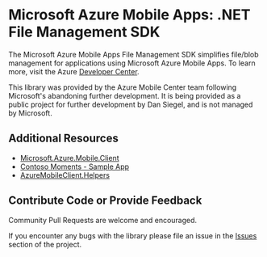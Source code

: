 # Microsoft Azure Mobile Apps: .NET File Management SDK

The Microsoft Azure Mobile Apps File Management SDK simplifies file/blob management for applications using Microsoft Azure Mobile Apps. To learn more, visit the Azure [Developer Center](http://azure.microsoft.com/en-us/develop/mobile).

This library was provided by the Azure Mobile Center team following Microsoft's abandoning further development. It is being provided as a public project for further development by Dan Siegel, and is not managed by Microsoft.

## Additional Resources

- [Microsoft.Azure.Mobile.Client](https://github.com/Azure/azure-mobile-apps-net-client)
- [Contoso Moments - Sample App](https://github.com/azure-appservice-samples/ContosoMoments)
- [AzureMobileClient.Helpers](https://github.com/dansiegel/AzureMobileClient.Helpers)

## Contribute Code or Provide Feedback

Community Pull Requests are welcome and encouraged.

If you encounter any bugs with the library please file an issue in the [Issues](https://github.com/dansiegel/azure-mobile-apps-net-files-client/issues) section of the project.